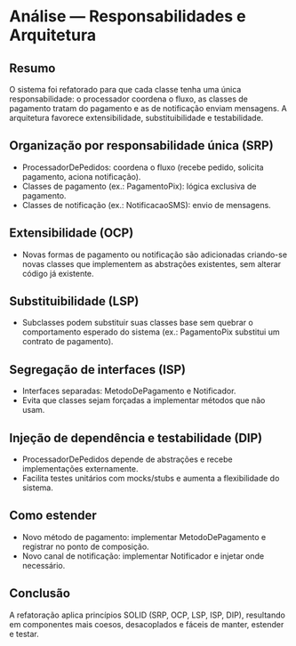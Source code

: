 # Análise — Responsabilidades e Arquitetura

## Resumo
O sistema foi refatorado para que cada classe tenha uma única responsabilidade: o processador coordena o fluxo, as classes de pagamento tratam do pagamento e as de notificação enviam mensagens. A arquitetura favorece extensibilidade, substituibilidade e testabilidade.

## Organização por responsabilidade única (SRP)
- ProcessadorDePedidos: coordena o fluxo (recebe pedido, solicita pagamento, aciona notificação).
- Classes de pagamento (ex.: PagamentoPix): lógica exclusiva de pagamento.
- Classes de notificação (ex.: NotificacaoSMS): envio de mensagens.

## Extensibilidade (OCP)
- Novas formas de pagamento ou notificação são adicionadas criando-se novas classes que implementem as abstrações existentes, sem alterar código já existente.

## Substituibilidade (LSP)
- Subclasses podem substituir suas classes base sem quebrar o comportamento esperado do sistema (ex.: PagamentoPix substitui um contrato de pagamento).

## Segregação de interfaces (ISP)
- Interfaces separadas: MetodoDePagamento e Notificador.
- Evita que classes sejam forçadas a implementar métodos que não usam.

## Injeção de dependência e testabilidade (DIP)
- ProcessadorDePedidos depende de abstrações e recebe implementações externamente.
- Facilita testes unitários com mocks/stubs e aumenta a flexibilidade do sistema.

## Como estender
- Novo método de pagamento: implementar MetodoDePagamento e registrar no ponto de composição.
- Novo canal de notificação: implementar Notificador e injetar onde necessário.

## Conclusão
A refatoração aplica princípios SOLID (SRP, OCP, LSP, ISP, DIP), resultando em componentes mais coesos, desacoplados e fáceis de manter, estender e testar.